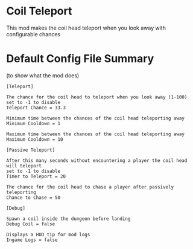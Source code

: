 # Coil Teleport

This mod makes the coil head teleport when you look away with configurable chances

# Default Config File Summary
(to show what the mod does)
```
[Teleport]

The chance for the coil head to teleport when you look away (1-100)
set to -1 to disable
Teleport Chance = 33.3

Minimum time between the chances of the coil head teleporting away
Minimum Cooldown = 1

Maximum time between the chances of the coil head teleporting away
Maximum Cooldown = 10

[Passive Teleport]

After this many seconds without encountering a player the coil head will teleport
set to -1 to disable
Timer to Teleport = 20

The chance for the coil head to chase a player after passively teleporting
Chance to Chase = 50

[Debug]

Spawn a coil inside the dungeon before landing
Debug Coil = false

Displays a HUD tip for mod logs
Ingame Logs = false
```
